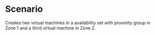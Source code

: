 # Scenario
Creates two virtual machines in a availability set with proxmity group in Zone 1 and a third virtual machine in Zone 2.